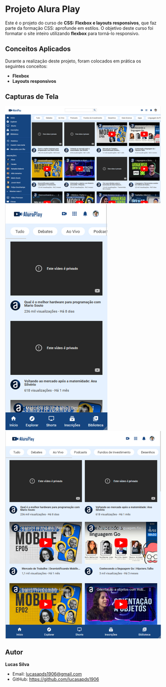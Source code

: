 # Projeto Alura Play

Este é o projeto do curso de **CSS: Flexbox e layouts responsivos**, que faz parte da formação CSS: aprofunde em estilos. O objetivo deste curso foi formatar o site inteiro utilizando **flexbox** para torná-lo responsivo.

## Conceitos Aplicados

Durante a realização deste projeto, foram colocados em prática os seguintes conceitos:

- **Flexbox**
- **Layouts responsivos**

## Capturas de Tela

![Captura de Desktop](https://github.com/lucasapds1906/Alura-AluraPlay/blob/main/imagensReadme/layout-desktop.png)
![Captura de Mobile](https://github.com/lucasapds1906/Alura-AluraPlay/blob/main/imagensReadme/layout-mobile.png)
![Captura de Tablet](https://github.com/lucasapds1906/Alura-AluraPlay/blob/main/imagensReadme/layout-tablet.png)

## Autor

**Lucas Silva**
- Email: lucasapds1906@gmail.com
- GitHub: https://github.com/lucasapds1906